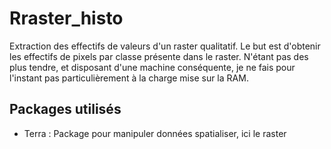 # Rraster_histo
Extraction des effectifs de valeurs d'un raster qualitatif. Le but est d'obtenir les effectifs de pixels par classe présente dans le raster. N'étant pas des plus tendre, et disposant d'une machine conséquente, je ne fais pour l'instant pas particulièrement à la charge mise sur la RAM.

## Packages utilisés
- Terra : Package pour manipuler données spatialiser, ici le raster